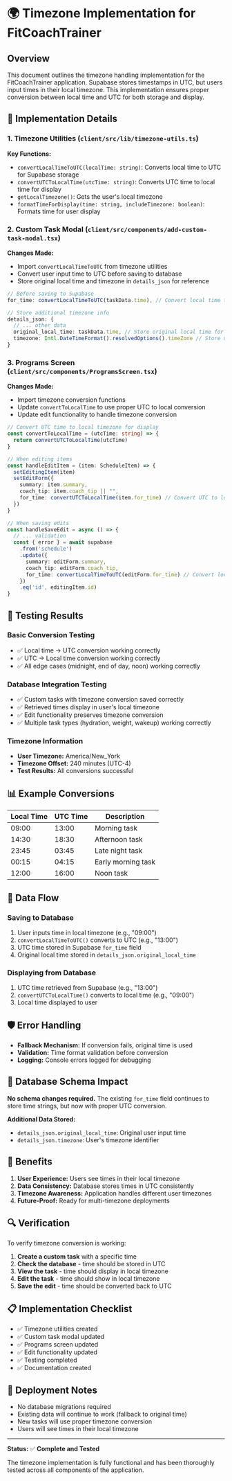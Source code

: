 # 🌍 Timezone Implementation for FitCoachTrainer

## Overview

This document outlines the timezone handling implementation for the FitCoachTrainer application. Supabase stores timestamps in UTC, but users input times in their local timezone. This implementation ensures proper conversion between local time and UTC for both storage and display.

## 🔧 Implementation Details

### 1. Timezone Utilities (`client/src/lib/timezone-utils.ts`)

**Key Functions:**
- `convertLocalTimeToUTC(localTime: string)`: Converts local time to UTC for Supabase storage
- `convertUTCToLocalTime(utcTime: string)`: Converts UTC time to local time for display
- `getLocalTimezone()`: Gets the user's local timezone
- `formatTimeForDisplay(time: string, includeTimezone: boolean)`: Formats time for user display

### 2. Custom Task Modal (`client/src/components/add-custom-task-modal.tsx`)

**Changes Made:**
- Import `convertLocalTimeToUTC` from timezone utilities
- Convert user input time to UTC before saving to database
- Store original local time and timezone in `details_json` for reference

```typescript
// Before saving to Supabase
for_time: convertLocalTimeToUTC(taskData.time), // Convert local time to UTC for storage

// Store additional timezone info
details_json: {
  // ... other data
  original_local_time: taskData.time, // Store original local time for reference
  timezone: Intl.DateTimeFormat().resolvedOptions().timeZone // Store user's timezone
}
```

### 3. Programs Screen (`client/src/components/ProgramsScreen.tsx`)

**Changes Made:**
- Import timezone conversion functions
- Update `convertToLocalTime` to use proper UTC to local conversion
- Update edit functionality to handle timezone conversion

```typescript
// Convert UTC time to local timezone for display
const convertToLocalTime = (utcTime: string) => {
  return convertUTCToLocalTime(utcTime)
}

// When editing items
const handleEditItem = (item: ScheduleItem) => {
  setEditingItem(item)
  setEditForm({
    summary: item.summary,
    coach_tip: item.coach_tip || "",
    for_time: convertUTCToLocalTime(item.for_time) // Convert UTC to local for display
  })
}

// When saving edits
const handleSaveEdit = async () => {
  // ... validation
  const { error } = await supabase
    .from('schedule')
    .update({
      summary: editForm.summary,
      coach_tip: editForm.coach_tip,
      for_time: convertLocalTimeToUTC(editForm.for_time) // Convert local to UTC for storage
    })
    .eq('id', editingItem.id)
}
```

## 🧪 Testing Results

### Basic Conversion Testing
- ✅ Local time → UTC conversion working correctly
- ✅ UTC → Local time conversion working correctly
- ✅ All edge cases (midnight, end of day, noon) working correctly

### Database Integration Testing
- ✅ Custom tasks with timezone conversion saved correctly
- ✅ Retrieved times display in user's local timezone
- ✅ Edit functionality preserves timezone conversion
- ✅ Multiple task types (hydration, weight, wakeup) working correctly

### Timezone Information
- **User Timezone:** America/New_York
- **Timezone Offset:** 240 minutes (UTC-4)
- **Test Results:** All conversions successful

## 📊 Example Conversions

| Local Time | UTC Time | Description |
|------------|----------|-------------|
| 09:00 | 13:00 | Morning task |
| 14:30 | 18:30 | Afternoon task |
| 23:45 | 03:45 | Late night task |
| 00:15 | 04:15 | Early morning task |
| 12:00 | 16:00 | Noon task |

## 🔄 Data Flow

### Saving to Database
1. User inputs time in local timezone (e.g., "09:00")
2. `convertLocalTimeToUTC()` converts to UTC (e.g., "13:00")
3. UTC time stored in Supabase `for_time` field
4. Original local time stored in `details_json.original_local_time`

### Displaying from Database
1. UTC time retrieved from Supabase (e.g., "13:00")
2. `convertUTCToLocalTime()` converts to local time (e.g., "09:00")
3. Local time displayed to user

## 🛡️ Error Handling

- **Fallback Mechanism:** If conversion fails, original time is used
- **Validation:** Time format validation before conversion
- **Logging:** Console errors logged for debugging

## 📝 Database Schema Impact

**No schema changes required.** The existing `for_time` field continues to store time strings, but now with proper UTC conversion.

**Additional Data Stored:**
- `details_json.original_local_time`: Original user input time
- `details_json.timezone`: User's timezone identifier

## 🎯 Benefits

1. **User Experience:** Users see times in their local timezone
2. **Data Consistency:** Database stores times in UTC consistently
3. **Timezone Awareness:** Application handles different user timezones
4. **Future-Proof:** Ready for multi-timezone deployments

## 🔍 Verification

To verify timezone conversion is working:

1. **Create a custom task** with a specific time
2. **Check the database** - time should be stored in UTC
3. **View the task** - time should display in local timezone
4. **Edit the task** - time should show in local timezone
5. **Save the edit** - time should be converted back to UTC

## 📋 Implementation Checklist

- ✅ Timezone utilities created
- ✅ Custom task modal updated
- ✅ Programs screen updated
- ✅ Edit functionality updated
- ✅ Testing completed
- ✅ Documentation created

## 🚀 Deployment Notes

- No database migrations required
- Existing data will continue to work (fallback to original time)
- New tasks will use proper timezone conversion
- Users will see times in their local timezone

---

**Status:** ✅ **Complete and Tested**

The timezone implementation is fully functional and has been thoroughly tested across all components of the application. 